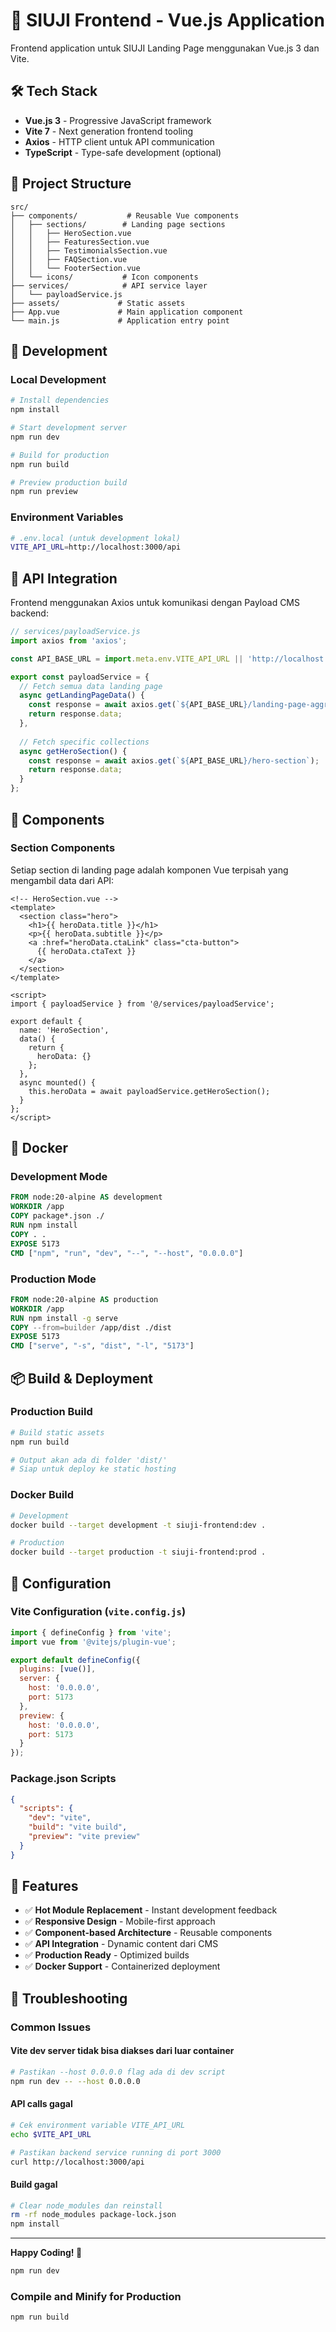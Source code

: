 # 🎨 SIUJI Frontend - Vue.js Application

Frontend application untuk SIUJI Landing Page menggunakan Vue.js 3 dan Vite.

## 🛠️ **Tech Stack**

- **Vue.js 3** - Progressive JavaScript framework
- **Vite 7** - Next generation frontend tooling  
- **Axios** - HTTP client untuk API communication
- **TypeScript** - Type-safe development (optional)

## 📁 **Project Structure**

```
src/
├── components/           # Reusable Vue components
│   ├── sections/        # Landing page sections
│   │   ├── HeroSection.vue
│   │   ├── FeaturesSection.vue
│   │   ├── TestimonialsSection.vue
│   │   ├── FAQSection.vue
│   │   └── FooterSection.vue
│   └── icons/           # Icon components
├── services/            # API service layer
│   └── payloadService.js
├── assets/             # Static assets
├── App.vue             # Main application component
└── main.js             # Application entry point
```

## 🚀 **Development**

### **Local Development**
```bash
# Install dependencies
npm install

# Start development server
npm run dev

# Build for production
npm run build

# Preview production build
npm run preview
```

### **Environment Variables**
```bash
# .env.local (untuk development lokal)
VITE_API_URL=http://localhost:3000/api
```

## 🔗 **API Integration**

Frontend menggunakan Axios untuk komunikasi dengan Payload CMS backend:

```javascript
// services/payloadService.js
import axios from 'axios';

const API_BASE_URL = import.meta.env.VITE_API_URL || 'http://localhost:3000/api';

export const payloadService = {
  // Fetch semua data landing page
  async getLandingPageData() {
    const response = await axios.get(`${API_BASE_URL}/landing-page-aggregate`);
    return response.data;
  },
  
  // Fetch specific collections
  async getHeroSection() {
    const response = await axios.get(`${API_BASE_URL}/hero-section`);
    return response.data;
  }
};
```

## 🎨 **Components**

### **Section Components**
Setiap section di landing page adalah komponen Vue terpisah yang mengambil data dari API:

```vue
<!-- HeroSection.vue -->
<template>
  <section class="hero">
    <h1>{{ heroData.title }}</h1>
    <p>{{ heroData.subtitle }}</p>
    <a :href="heroData.ctaLink" class="cta-button">
      {{ heroData.ctaText }}
    </a>
  </section>
</template>

<script>
import { payloadService } from '@/services/payloadService';

export default {
  name: 'HeroSection',
  data() {
    return {
      heroData: {}
    };
  },
  async mounted() {
    this.heroData = await payloadService.getHeroSection();
  }
};
</script>
```

## 🐳 **Docker**

### **Development Mode**
```dockerfile
FROM node:20-alpine AS development
WORKDIR /app
COPY package*.json ./
RUN npm install
COPY . .
EXPOSE 5173
CMD ["npm", "run", "dev", "--", "--host", "0.0.0.0"]
```

### **Production Mode**
```dockerfile
FROM node:20-alpine AS production
WORKDIR /app
RUN npm install -g serve
COPY --from=builder /app/dist ./dist
EXPOSE 5173
CMD ["serve", "-s", "dist", "-l", "5173"]
```

## 📦 **Build & Deployment**

### **Production Build**
```bash
# Build static assets
npm run build

# Output akan ada di folder 'dist/'
# Siap untuk deploy ke static hosting
```

### **Docker Build**
```bash
# Development
docker build --target development -t siuji-frontend:dev .

# Production
docker build --target production -t siuji-frontend:prod .
```

## 🔧 **Configuration**

### **Vite Configuration** (`vite.config.js`)
```javascript
import { defineConfig } from 'vite';
import vue from '@vitejs/plugin-vue';

export default defineConfig({
  plugins: [vue()],
  server: {
    host: '0.0.0.0',
    port: 5173
  },
  preview: {
    host: '0.0.0.0',
    port: 5173
  }
});
```

### **Package.json Scripts**
```json
{
  "scripts": {
    "dev": "vite",
    "build": "vite build",
    "preview": "vite preview"
  }
}
```

## 🎯 **Features**

- ✅ **Hot Module Replacement** - Instant development feedback
- ✅ **Responsive Design** - Mobile-first approach
- ✅ **Component-based Architecture** - Reusable components
- ✅ **API Integration** - Dynamic content dari CMS
- ✅ **Production Ready** - Optimized builds
- ✅ **Docker Support** - Containerized deployment

## 🐛 **Troubleshooting**

### **Common Issues**

#### **Vite dev server tidak bisa diakses dari luar container**
```bash
# Pastikan --host 0.0.0.0 flag ada di dev script
npm run dev -- --host 0.0.0.0
```

#### **API calls gagal**
```bash
# Cek environment variable VITE_API_URL
echo $VITE_API_URL

# Pastikan backend service running di port 3000
curl http://localhost:3000/api
```

#### **Build gagal**
```bash
# Clear node_modules dan reinstall
rm -rf node_modules package-lock.json
npm install
```

---

**Happy Coding! 🎉**

```sh
npm run dev
```

### Compile and Minify for Production

```sh
npm run build
```
